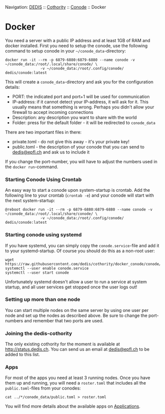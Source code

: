 Navigation: [DEDIS](https://github.com/dedis/doc/README.md) ::
[Cothority](../README.md) ::
[Conode](README.md) ::
Docker

# Docker

You need a server with a public IP address and at least 1GB of RAM and docker
installed. First you need to setup the conode, use the following command to
setup conode in your `~/conode_data`-directory:

```
docker run -it --rm -p 6879-6880:6879-6880 --name conode -v ~/conode_data:/root/.local/share/conode/ \
          	    -v ~/conode_data:/root/.config/conode/ dedis/conode:latest
```

This will create a `conode_data`-directory and ask you for the configuration details:
- PORT: the indicated port and port+1 will be used for communication
- IP-address: if it cannot detect your IP-address, it will ask for it. This
usually means that something is wrong. Perhaps you didn't allow your firewall
to accept incoming connections
- Description: any description you want to share with the world
- Folder: press <enter> for the default folder - it will be redirected to `conode_data`

There are two important files in there:
- private.toml - do not give this away - it's your private key!
- public.toml - the description of your conode that you can send to dedis@epfl.ch
and ask us to include it

If you change the port-number, you will have to adjust the numbers
used in the `docker run`-command.

### Starting Conode Using Crontab

An easy way to start a conode upon system-startup is crontab. Add the following
line to your crontab (`crontab -e`) and your conode will start with the next
system-startup:

```
@reboot docker run -it --rm -p 6879-6880:6879-6880 --name conode -v ~/conode_data:/root/.local/share/conode/ \
          	    -v ~/conode_data:/root/.config/conode/ dedis/conode:latest
```

### Starting conode using systemd

If you have systemd, you can simply copy the `conode.service`-file and add it to
your systemd-startup. Of course you should do this as a non-root user:

```
wget https://raw.githubusercontent.com/dedis/cothority/docker_conode/conode/conode.service
systemctl --user enable conode.service
systemctl --user start conode
```

Unfortunately systemd doesn't allow a user to run a service at system startup,
and all user services get stopped once the user logs out!

### Setting up more than one node

You can start multiple nodes on the same server by using one user per node and
set up the nodes as described above. Be sure to change the port-numbers and
remember that two ports are used.

### Joining the dedis-cothority

The only existing cothority for the moment is available at
http://status.dedis.ch. You can send us an email at dedis@epfl.ch to be added to
this list.

### Apps

For most of the apps you need at least 3 running nodes. Once you have them up
and running, you will need a `roster.toml` that includes all the
`public.toml`-files from your conodes:

```
cat ../*/conode_data/public.toml > roster.toml
```

You will find more details about the available apps on
[Applications](../doc/Applications.md).
